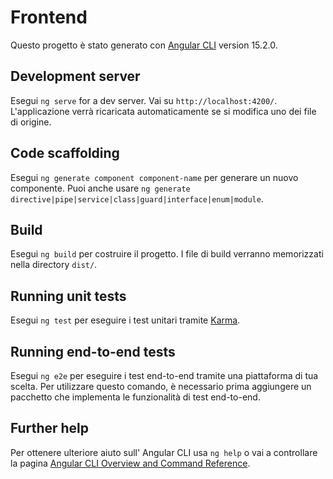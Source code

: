 # Frontend

Questo progetto è stato generato con [Angular CLI](https://github.com/angular/angular-cli) version 15.2.0.

## Development server

Esegui ```ng serve``` for a dev server.
Vai su `http://localhost:4200/`.
L'applicazione verrà ricaricata automaticamente se si modifica uno dei file di origine.

## Code scaffolding

Esegui ```ng generate component component-name``` per generare un nuovo componente.
Puoi anche usare `ng generate directive|pipe|service|class|guard|interface|enum|module`.

## Build

Esegui ```ng build``` per costruire il progetto. I file di build verranno memorizzati nella directory `dist/`.

## Running unit tests

Esegui ```ng test``` per eseguire i test unitari tramite [Karma](https://karma-runner.github.io).

## Running end-to-end tests

Esegui ```ng e2e``` per eseguire i test end-to-end tramite una piattaforma di tua scelta.
Per utilizzare questo comando, è necessario prima aggiungere un pacchetto che implementa le funzionalità di test end-to-end.

## Further help
Per ottenere ulteriore aiuto sull' Angular CLI usa ```ng help``` o vai a controllare la pagina [Angular CLI Overview and Command Reference](https://angular.io/cli).
